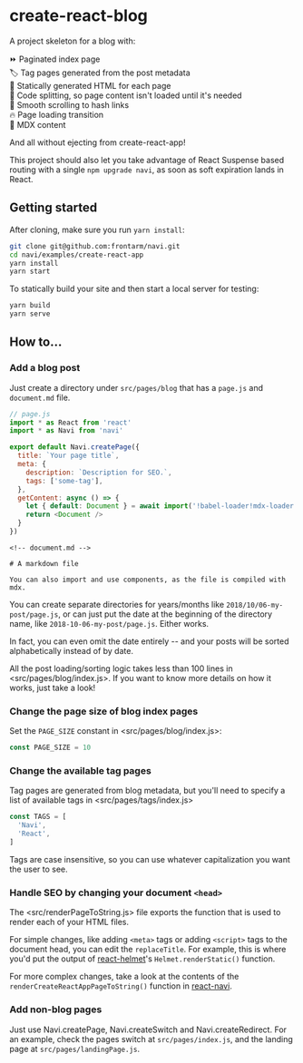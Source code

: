 create-react-blog
=================

A project skeleton for a blog with:

⏩ Paginated index page<br />
🏷️ Tag pages generated from the post metadata<br />
🚀 Statically generated HTML for each page<br />
🔗 Code splitting, so page content isn't loaded until it's needed<br />
📜 Smooth scrolling to hash links<br />
🔥 Page loading transition<br />
📄 MDX content<br />

And all without ejecting from create-react-app!

This project should also let you take advantage of React Suspense based routing with a single `npm upgrade navi`, as soon as soft expiration lands in React.


Getting started
---------------

After cloning, make sure you run `yarn install`:

```bash
git clone git@github.com:frontarm/navi.git
cd navi/examples/create-react-app
yarn install
yarn start
```

To statically build your site and then start a local server for testing:

```bash
yarn build
yarn serve
```


How to...
---------

### Add a blog post

Just create a directory under `src/pages/blog` that has a `page.js` and `document.md` file.

```js
// page.js
import * as React from 'react'
import * as Navi from 'navi'

export default Navi.createPage({
  title: `Your page title`,
  meta: {
    description: `Description for SEO.`,
    tags: ['some-tag'],
  },
  getContent: async () => {
    let { default: Document } = await import('!babel-loader!mdx-loader!./document.md')
    return <Document />
  }
})
```

```mdx
<!-- document.md -->

# A markdown file

You can also import and use components, as the file is compiled with mdx.
```

You can create separate directories for years/months like `2018/10/06-my-post/page.js`, or can just put the date at the beginning of the directory name, like `2018-10-06-my-post/page.js`. Either works.

In fact, you can even omit the date entirely -- and your posts will be sorted alphabetically instead of by date.

All the post loading/sorting logic takes less than 100 lines in <src/pages/blog/index.js>. If you want to know more details on how it works, just take a look!


### Change the page size of blog index pages

Set the `PAGE_SIZE` constant in <src/pages/blog/index.js>:

```js
const PAGE_SIZE = 10
```


### Change the available tag pages

Tag pages are generated from blog metadata, but you'll need to specify a list of available tags in <src/pages/tags/index.js>

```js
const TAGS = [
  'Navi',
  'React',
]
```

Tags are case insensitive, so you can use whatever capitalization you want the user to see.


### Handle SEO by changing your document `<head>`

The <src/renderPageToString.js> file exports the function that is used to render each of your HTML files.

For simple changes, like adding `<meta>` tags or adding `<script>` tags to the document head, you can edit the `replaceTitle`. For example, this is where you'd put the output of [react-helmet](https://github.com/nfl/react-helmet)'s `Helmet.renderStatic()` function.

For more complex changes, take a look at the contents of the `renderCreateReactAppPageToString()` function in [react-navi](../../packages/react-navi).



### Add non-blog pages

Just use Navi.createPage, Navi.createSwitch and Navi.createRedirect. For an example, check the pages switch at `src/pages/index.js`, and the landing page at `src/pages/landingPage.js`.
